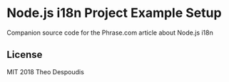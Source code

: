 # Node.js i18n Project Example Setup
Companion source code for the Phrase.com article about Node.js i18n

## License
MIT 2018 Theo Despoudis

